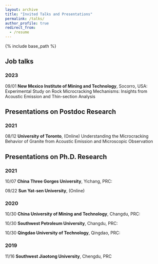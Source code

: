 ```yaml
---
layout: archive
title: "Invited Talks and Presentations"
permalink: /talks/
author_profile: true
redirect_from:
  - /resume
---
```


{% include base_path %}

## Job talks  

### 2023  
09/01 **New Mexico Institute of Mining and Technology**, Socorro, USA:
Experimental Study on Rock Microcracking Mechanisms: Insights from Acoustic Emission and Thin-section Analysis

## Presentations on Postdoc Research  

### 2021
08/12 **University of Toronto**, (Online)
Understanding the Microcracking Behavior of Granite from Acoustic Emission and Microscopic Observation


## Presentations on Ph.D. Research

### 2021
10/07 **China Three Gorges University**, Yichang, PRC:

09/22 **Sun Yat-sen University**, (Online)

### 2020
10/30 **China University of Mining and Technology**, Changdu, PRC:

10/30 **Southwest Petroleum University**, Changdu, PRC:

10/30 **Qingdao University of Technology**, Qingdao, PRC:

### 2019
11/16 **Southwest Jiaotong University**, Chengdu, PRC